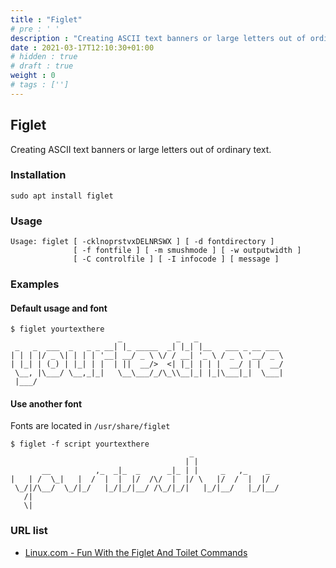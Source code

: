 ```yaml
---
title : "Figlet"
# pre : ' '
description : "Creating ASCII text banners or large letters out of ordinary text."
date : 2021-03-17T12:10:30+01:00
# hidden : true
# draft : true
weight : 0
# tags : ['']
---
```


## Figlet

Creating ASCII text banners or large letters out of ordinary text.

### Installation

```plain
sudo apt install figlet
```

### Usage

```plain
Usage: figlet [ -cklnoprstvxDELNRSWX ] [ -d fontdirectory ]
              [ -f fontfile ] [ -m smushmode ] [ -w outputwidth ]
              [ -C controlfile ] [ -I infocode ] [ message ]
```

### Examples

#### Default usage and font

```plain
$ figlet yourtexthere          
                        _            _   _                   
 _   _  ___  _   _ _ __| |_ _____  _| |_| |__   ___ _ __ ___ 
| | | |/ _ \| | | | '__| __/ _ \ \/ / __| '_ \ / _ \ '__/ _ \
| |_| | (_) | |_| | |  | ||  __/>  <| |_| | | |  __/ | |  __/
 \__, |\___/ \__,_|_|   \__\___/_/\_\\__|_| |_|\___|_|  \___|
 |___/      
```

#### Use another font

Fonts are located in `/usr/share/figlet`

```plain
$ figlet -f script yourtexthere
                                        _                   
                                       | |                  
       __          ,_  _|_  _      _|_ | |     _   ,_    _  
|   | /  \_|   |  /  |  |  |/  /\/  |  |/ \   |/  /  |  |/  
 \_/|/\__/  \_/|_/   |_/|_/|__/ /\_/|_/|   |_/|__/   |_/|__/
   /|                                                       
   \|         
```

### URL list

* [Linux.com - Fun With the Figlet And Toilet Commands](https://www.linux.com/training-tutorials/linux-tips-fun-figlet-and-toilet-commands/)
